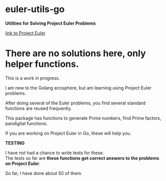 # euler-utils-go

**Utilities for Solving Project Euler Problems**

[link to Project Euler](https://projecteuler.net/) 

# There are no solutions here, only helper functions.

This is a work in progress.

I am new to the Golang ecosphere, but am learning using Project Euler problems.

After doing several of the Euler problems, you find several standard functions are reused frequently.

This package has functions to generate Prime numbers, find Prime factors, pandigital functions.

If you are working on Project Euler in Go, these will help you.

**TESTING**


I have not had a chance to write tests for these.  
The tests so far are **these functions get correct answers to the problems on Project Euler**.

So far, I have done about 50 of them.  
